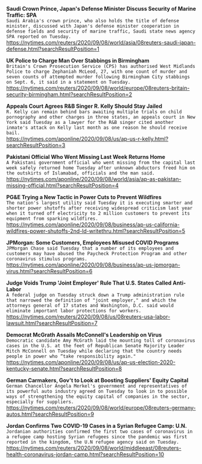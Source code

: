 **Saudi Crown Prince, Japan's Defense Minister Discuss Security of Marine Traffic: SPA**\
`Saudi Arabia's crown prince, who also holds the title of defense minister, discussed with Japan's defense minister cooperation in defense fields and security of marine traffic, Saudi state news agency SPA reported on Tuesday.`\
https://nytimes.com/reuters/2020/09/08/world/asia/08reuters-saudi-japan-defense.html?searchResultPosition=1

**UK Police to Charge Man Over Stabbings in Birmingham**\
`Britain's Crown Prosecution Service (CPS) has authorised West Midlands Police to charge Zephaniah McLeod, 27, with one count of murder and seven counts of attempted murder following Birmingham City stabbings on Sept. 6, it said in a statement on Tuesday. `\
https://nytimes.com/reuters/2020/09/08/world/europe/08reuters-britain-security-birmingham.html?searchResultPosition=2

**Appeals Court Agrees R&B Singer R. Kelly Should Stay Jailed**\
`R. Kelly can remain behind bars awaiting multiple trials on child pornography and other charges in three states, an appeals court in New York said Tuesday as a lawyer for the R&B singer cited another inmate's attack on Kelly last month as one reason he should receive bail.`\
https://nytimes.com/aponline/2020/09/08/us/ap-us-r-kelly.html?searchResultPosition=3

**Pakistani Official Who Went Missing Last Week Returns Home**\
`A Pakistani government official who went missing from the capital last week safely returned home Tuesday after unknown abductors freed him on the outskirts of Islamabad, officials and the man said.`\
https://nytimes.com/aponline/2020/09/08/world/asia/ap-as-pakistan-missing-official.html?searchResultPosition=4

**PG&E Trying a New Tactic in Power Cuts to Prevent Wildfires**\
`The nation's largest utility said Tuesday it is executing smarter and shorter power shutoffs after receiving widespread criticism last year when it turned off electricity to 2 million customers to prevent its equipment from sparking wildfires. `\
https://nytimes.com/aponline/2020/09/08/business/ap-us-california-wildfires-power-shutoffs-2nd-ld-writethru.html?searchResultPosition=5

**JPMorgan: Some Customers, Employees Misused COVID Programs**\
`JPMorgan Chase said Tuesday that a number of its employees and customers may have abused the Paycheck Protection Program and other coronavirus stimulus programs.`\
https://nytimes.com/aponline/2020/09/08/business/ap-us-jpmorgan-virus.html?searchResultPosition=6

**Judge Voids Trump 'Joint Employer' Rule That U.S. States Called Anti-Labor**\
`A federal judge on Tuesday struck down a Trump administration rule that narrowed the definition of "joint employer," and which the attorneys general of 17 states and Washington, D.C. said would eliminate important labor protections for workers.`\
https://nytimes.com/reuters/2020/09/08/us/08reuters-usa-labor-lawsuit.html?searchResultPosition=7

**Democrat McGrath Assails McConnell's Leadership on Virus**\
`Democratic candidate Amy McGrath laid the mounting toll of coronavirus cases in the U.S. at the feet of Republican Senate Majority Leader Mitch McConnell on Tuesday while declaring that the country needs people in power who “take responsibility again."`\
https://nytimes.com/aponline/2020/09/08/us/ap-us-election-2020-kentucky-senate.html?searchResultPosition=8

**German Carmakers, Gov't to Look at Boosting Suppliers' Equity Capital**\
`German Chancellor Angela Merkel's government and representatives of its powerful auto industry agreed on Tuesday to look in to possible ways of strengthening the equity capital of companies in the sector, especially for suppliers.`\
https://nytimes.com/reuters/2020/09/08/world/europe/08reuters-germany-autos.html?searchResultPosition=9

**Jordan Confirms Two COVID-19 Cases in a Syrian Refugee Camp: U.N.**\
`Jordanian authorities confirmed the first two cases of coronavirus in a refugee camp hosting Syrian refugees since the pandemic was first reported in the kingdom, the U.N refugee agency said on Tuesday.`\
https://nytimes.com/reuters/2020/09/08/world/middleeast/08reuters-health-coronavirus-jordan-camp.html?searchResultPosition=10

